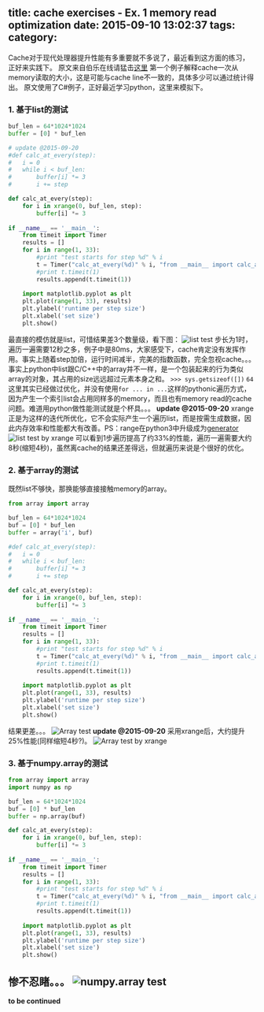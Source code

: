 title: cache exercises - Ex. 1 memory read optimization
date: 2015-09-10 13:02:37
tags:
category:
---
Cache对于现代处理器提升性能有多重要就不多说了，最近看到这方面的练习，正好来实践下。
原文来自伯乐在线请猛击[这里](http://blog.jobbole.com/89759/)
第一个例子解释cache一次从memory读取的大小，这是可能与cache line不一致的，具体多少可以通过统计得出。
原文使用了C#例子，正好最近学习python，这里来模拟下。
### 1. 基于list的测试
```python
buf_len = 64*1024*1024
buffer = [0] * buf_len

# update @2015-09-20
#def calc_at_every(step):
#	i = 0
#	while i < buf_len:
#		buffer[i] *= 3
#		i += step

def calc_at_every(step):
	for i in xrange(0, buf_len, step):
		buffer[i] *= 3
		
if __name__ == '__main__':
	from timeit import Timer
	results = []
	for i in range(1, 33):
		#print "test starts for step %d" % i
		t = Timer("calc_at_every(%d)" % i, "from __main__ import calc_at_every")
		#print t.timeit(1)
		results.append(t.timeit(1))
	
	import matplotlib.pyplot as plt
	plt.plot(range(1, 33), results)
	plt.ylabel('runtime per step size')
	plt.xlabel('set size')
	plt.show()
```
最直接的模仿就是list，可惜结果差3个数量级，看下图：
![list test](/img/2015-09-10_130439.png)
步长为1时，遍历一遍需要12秒之多，例子中是80ms，大家感受下，cache肯定没有发挥作用。事实上随着step加倍，运行时间减半，完美的指数函数，完全忽视cache。。。
事实上python中list跟C/C++中的array并不一样，是一个包装起来的行为类似array的对象，其占用的size远远超过元素本身之和。
`>>> sys.getsizeof([])`
`64`
这里其实已经做过优化，并没有使用`for ... in ...`这样的pythonic遍历方式，因为产生一个索引list会占用同样多的memory，而且也有memory read的cache问题。难道用python做性能测试就是个杯具。。。
**update @2015-09-20**
xrange正是为这样的迭代所优化，它不会实际产生一个遍历list，而是按需生成数据，因此内存效率和性能都大有改善。PS：range在python3中升级成为[generator](https://wiki.python.org/moin/Generators)
![list test by xrange](/img/2015-09-20_103325.png)
可以看到1步遍历提高了约33%的性能，遍历一遍需要大约8秒(缩短4秒)，虽然离cache的结果还差得远，但就遍历来说是个很好的优化。

### 2. 基于array的测试
既然list不够快，那换能够直接接触memory的array。
```python
from array import array

buf_len = 64*1024*1024
buf = [0] * buf_len
buffer = array('i', buf)

#def calc_at_every(step):
#	i = 0
#	while i < buf_len:
#		buffer[i] *= 3
#		i += step

def calc_at_every(step):
	for i in xrange(0, buf_len, step):
		buffer[i] *= 3
		
if __name__ == '__main__':
	from timeit import Timer
	results = []
	for i in range(1, 33):
		#print "test starts for step %d" % i
		t = Timer("calc_at_every(%d)" % i, "from __main__ import calc_at_every")
		#print t.timeit(1)
		results.append(t.timeit(1))
	
	import matplotlib.pyplot as plt
	plt.plot(range(1, 33), results)
	plt.ylabel('runtime per step size')
	plt.xlabel('set size')
	plt.show()
```
结果更差。。。
![Array test](/img/2015-09-10_133710.png)
**update @2015-09-20**
采用xrange后，大约提升25%性能(同样缩短4秒?)。
![Array test by xrange](/img/2015-09-20_104140.png)

### 3. 基于numpy.array的测试
```python
from array import array
import numpy as np

buf_len = 64*1024*1024
buf = [0] * buf_len
buffer = np.array(buf)

def calc_at_every(step):
	for i in xrange(0, buf_len, step):
		buffer[i] *= 3
		
if __name__ == '__main__':
	from timeit import Timer
	results = []
	for i in range(1, 33):
		#print "test starts for step %d" % i
		t = Timer("calc_at_every(%d)" % i, "from __main__ import calc_at_every")
		#print t.timeit(1)
		results.append(t.timeit(1))
	
	import matplotlib.pyplot as plt
	plt.plot(range(1, 33), results)
	plt.ylabel('runtime per step size')
	plt.xlabel('set size')
	plt.show()
```
惨不忍睹。。。
![numpy.array test](/img/2015-09-20_104818.png)
---
**to be continued**